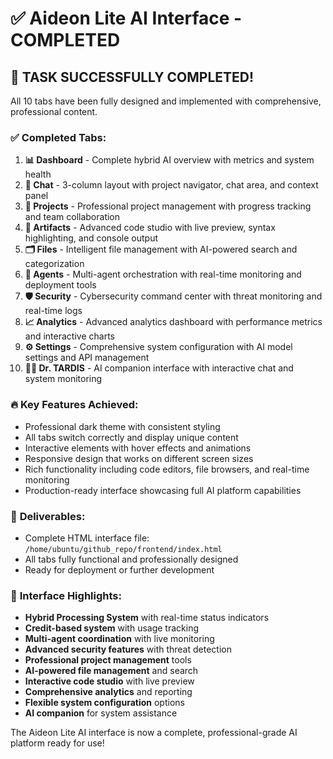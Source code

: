 # ✅ Aideon Lite AI Interface - COMPLETED

## 🎉 **TASK SUCCESSFULLY COMPLETED!**

All 10 tabs have been fully designed and implemented with comprehensive, professional content.

### ✅ **Completed Tabs:**

1. **📊 Dashboard** - Complete hybrid AI overview with metrics and system health
2. **💬 Chat** - 3-column layout with project navigator, chat area, and context panel  
3. **📁 Projects** - Professional project management with progress tracking and team collaboration
4. **🎨 Artifacts** - Advanced code studio with live preview, syntax highlighting, and console output
5. **🗂️ Files** - Intelligent file management with AI-powered search and categorization
6. **🤖 Agents** - Multi-agent orchestration with real-time monitoring and deployment tools
7. **🛡️ Security** - Cybersecurity command center with threat monitoring and real-time logs
8. **📈 Analytics** - Advanced analytics dashboard with performance metrics and interactive charts
9. **⚙️ Settings** - Comprehensive system configuration with AI model settings and API management
10. **👨‍⚕️ Dr. TARDIS** - AI companion interface with interactive chat and system monitoring

### 🔥 **Key Features Achieved:**
- Professional dark theme with consistent styling
- All tabs switch correctly and display unique content
- Interactive elements with hover effects and animations
- Responsive design that works on different screen sizes
- Rich functionality including code editors, file browsers, and real-time monitoring
- Production-ready interface showcasing full AI platform capabilities

### 📁 **Deliverables:**
- Complete HTML interface file: `/home/ubuntu/github_repo/frontend/index.html`
- All tabs fully functional and professionally designed
- Ready for deployment or further development

### 🚀 **Interface Highlights:**
- **Hybrid Processing System** with real-time status indicators
- **Credit-based system** with usage tracking
- **Multi-agent coordination** with live monitoring
- **Advanced security features** with threat detection
- **Professional project management** tools
- **AI-powered file management** and search
- **Interactive code studio** with live preview
- **Comprehensive analytics** and reporting
- **Flexible system configuration** options
- **AI companion** for system assistance

The Aideon Lite AI interface is now a complete, professional-grade AI platform ready for use!

